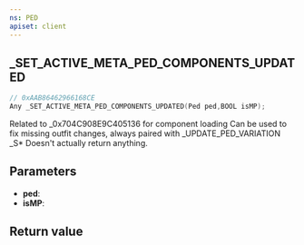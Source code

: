 ```yaml
---
ns: PED
apiset: client
---
```

## _SET_ACTIVE_META_PED_COMPONENTS_UPDATED

```c
// 0xAAB86462966168CE
Any _SET_ACTIVE_META_PED_COMPONENTS_UPDATED(Ped ped,BOOL isMP);
```

Related to _0x704C908E9C405136 for component loading
Can be used to fix missing outfit changes, always paired with _UPDATE_PED_VARIATION
_S*
Doesn't actually return anything.

## Parameters
* **ped**:
* **isMP**:

## Return value